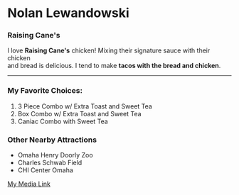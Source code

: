 # Nolan Lewandowski
### Raising Cane's

I love **Raising Cane's** chicken! Mixing their signature sauce with their chicken<br>and bread is delicious. I tend to make **tacos with the bread and chicken**.

---

### My Favorite Choices:
1. 3 Piece Combo w/ Extra Toast and Sweet Tea
2. Box Combo w/ Extra Toast and Sweet Tea
3. Caniac Combo with Sweet Tea

### Other Nearby Attractions
* Omaha Henry Doorly Zoo
* Charles Schwab Field
* CHI Center Omaha

[My Media Link](MyMedia.md)